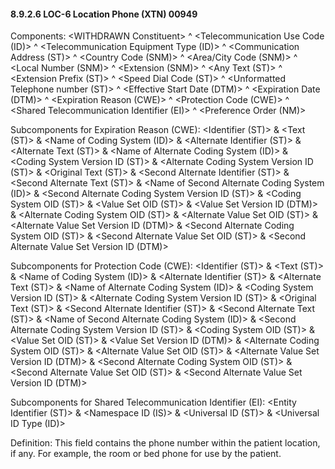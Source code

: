 #### 8.9.2.6 LOC-6 Location Phone (XTN) 00949

Components: &lt;WITHDRAWN Constituent> ^ &lt;Telecommunication Use Code (ID)> ^ &lt;Telecommunication Equipment Type (ID)> ^ &lt;Communication Address (ST)> ^ &lt;Country Code (SNM)> ^ &lt;Area/City Code (SNM)> ^ &lt;Local Number (SNM)> ^ &lt;Extension (SNM)> ^ &lt;Any Text (ST)> ^ &lt;Extension Prefix (ST)> ^ &lt;Speed Dial Code (ST)> ^ &lt;Unformatted Telephone number (ST)> ^ &lt;Effective Start Date (DTM)> ^ &lt;Expiration Date (DTM)> ^ &lt;Expiration Reason (CWE)> ^ &lt;Protection Code (CWE)> ^ &lt;Shared Telecommunication Identifier (EI)> ^ &lt;Preference Order (NM)>

Subcomponents for Expiration Reason (CWE): &lt;Identifier (ST)> & &lt;Text (ST)> & &lt;Name of Coding System (ID)> & &lt;Alternate Identifier (ST)> & &lt;Alternate Text (ST)> & &lt;Name of Alternate Coding System (ID)> & &lt;Coding System Version ID (ST)> & &lt;Alternate Coding System Version ID (ST)> & &lt;Original Text (ST)> & &lt;Second Alternate Identifier (ST)> & &lt;Second Alternate Text (ST)> & &lt;Name of Second Alternate Coding System (ID)> & &lt;Second Alternate Coding System Version ID (ST)> & &lt;Coding System OID (ST)> & &lt;Value Set OID (ST)> & &lt;Value Set Version ID (DTM)> & &lt;Alternate Coding System OID (ST)> & &lt;Alternate Value Set OID (ST)> & &lt;Alternate Value Set Version ID (DTM)> & &lt;Second Alternate Coding System OID (ST)> & &lt;Second Alternate Value Set OID (ST)> & &lt;Second Alternate Value Set Version ID (DTM)>

Subcomponents for Protection Code (CWE): &lt;Identifier (ST)> & &lt;Text (ST)> & &lt;Name of Coding System (ID)> & &lt;Alternate Identifier (ST)> & &lt;Alternate Text (ST)> & &lt;Name of Alternate Coding System (ID)> & &lt;Coding System Version ID (ST)> & &lt;Alternate Coding System Version ID (ST)> & &lt;Original Text (ST)> & &lt;Second Alternate Identifier (ST)> & &lt;Second Alternate Text (ST)> & &lt;Name of Second Alternate Coding System (ID)> & &lt;Second Alternate Coding System Version ID (ST)> & &lt;Coding System OID (ST)> & &lt;Value Set OID (ST)> & &lt;Value Set Version ID (DTM)> & &lt;Alternate Coding System OID (ST)> & &lt;Alternate Value Set OID (ST)> & &lt;Alternate Value Set Version ID (DTM)> & &lt;Second Alternate Coding System OID (ST)> & &lt;Second Alternate Value Set OID (ST)> & &lt;Second Alternate Value Set Version ID (DTM)>

Subcomponents for Shared Telecommunication Identifier (EI): &lt;Entity Identifier (ST)> & &lt;Namespace ID (IS)> & &lt;Universal ID (ST)> & &lt;Universal ID Type (ID)>

Definition: This field contains the phone number within the patient location, if any. For example, the room or bed phone for use by the patient.
